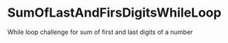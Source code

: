 # SumOfLastAndFirsDigitsWhileLoop
While loop challenge for sum of first and last digits of a number
